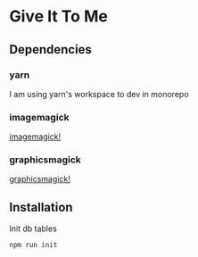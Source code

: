 # Give It To Me

## Dependencies

### yarn

I am using yarn's workspace to dev in monorepo

### imagemagick

[imagemagick!](http://www.imagemagick.org)

### graphicsmagick

[graphicsmagick!](http://www.graphicsmagick.org/)

## Installation

Init db tables

```
npm run init
```
